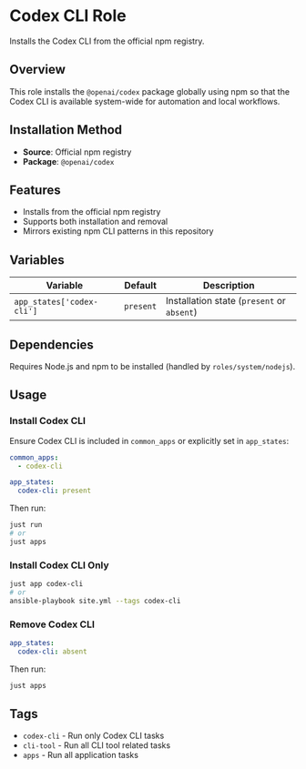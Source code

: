 # Codex CLI Role

Installs the Codex CLI from the official npm registry.

## Overview

This role installs the `@openai/codex` package globally using npm so that the Codex CLI is available system-wide for automation and local workflows.

## Installation Method

- **Source**: Official npm registry
- **Package**: `@openai/codex`

## Features

- Installs from the official npm registry
- Supports both installation and removal
- Mirrors existing npm CLI patterns in this repository

## Variables

| Variable | Default | Description |
|----------|---------|-------------|
| `app_states['codex-cli']` | `present` | Installation state (`present` or `absent`) |

## Dependencies

Requires Node.js and npm to be installed (handled by `roles/system/nodejs`).

## Usage

### Install Codex CLI

Ensure Codex CLI is included in `common_apps` or explicitly set in `app_states`:

```yaml
common_apps:
  - codex-cli

app_states:
  codex-cli: present
```

Then run:

```bash
just run
# or
just apps
```

### Install Codex CLI Only

```bash
just app codex-cli
# or
ansible-playbook site.yml --tags codex-cli
```

### Remove Codex CLI

```yaml
app_states:
  codex-cli: absent
```

Then run:

```bash
just apps
```

## Tags

- `codex-cli` - Run only Codex CLI tasks
- `cli-tool` - Run all CLI tool related tasks
- `apps` - Run all application tasks
